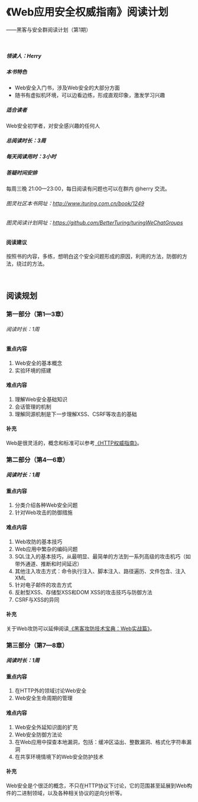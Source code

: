 # 《Web应用安全权威指南》阅读计划

——黑客与安全群阅读计划（第1期）

<br>

##### 领读人：Herry

##### 本书特色  

- Web安全入门书，涉及Web安全的大部分方面
- 随书有虚拟机环境，可以边看边练，形成直观印象，激发学习兴趣

##### 适合读者 
Web安全初学者，对安全感兴趣的任何人

##### 总阅读时长：3周

##### 每天阅读用时：3小时

##### 答疑时间安排

每周三晚 21:00—23:00，每日阅读有问题也可以在群内 @herry 交流。

###### 图灵社区本书网址：<a href="http://www.ituring.com.cn/book/1249">http://www.ituring.com.cn/book/1249</a>
###### 图灵阅读计划网址：<a href="https://github.com/BetterTuring/turingWeChatGroups">https://github.com/BetterTuring/turingWeChatGroups</a>

<div style="margin-top:15px"></div>

#### 阅读建议   

按照书的内容，多练，想明白这个安全问题形成的原因，利用的方法，防御的方法，绕过的方法。

<br>

## 阅读规划

<div style="margin-top:15px"></div>

### 第一部分（第1—3章）

<div style="margin-top:10px"></div>

###### 阅读时长：1周

#### 重点内容

1. Web安全的基本概念
2. 实验环境的搭建

#### 难点内容

1. 理解Web安全基础知识
2. 会话管理的机制
3. 理解同源机制是下一步理解XSS、CSRF等攻击的基础

#### 补充

Web是很灵活的，概念和标准可以参考<a href="http://www.ituring.com.cn/book/844">《HTTP权威指南》</a>。

<div style="margin-top:20px"></div>

### 第二部分（第4—6章）

<div style="margin-top:10px"></div>

##### 阅读时长：1周

#### 重点内容

1. 分类介绍各种Web安全问题
2. 针对Web攻击的防御措施

#### 难点内容

1. Web攻防的基本技巧
2. Web应用中繁杂的编码问题
3. SQL注入的基本技巧，从最明显、最简单的方法到一系列高级的攻击机巧（如带外通道、推断和时间延迟）
4. 其他注入攻击方式：命令执行注入、脚本注入、路径遍历、文件包含、注入XML
5. 针对电子邮件的攻击方式
6. 反射型XSS、存储型XSS和DOM XSS的攻击技巧与防御方法
7. CSRF与XSS的异同

#### 补充

关于Web攻防可以延伸阅读<a href="http://www.ituring.com.cn/book/885">《黑客攻防技术宝典：Web实战篇》</a>。

<div style="margin-top:20px"></div>

### 第三部分（第7—8章）

<div style="margin-top:10px"></div>

##### 阅读时长：1周

#### 重点内容

1. 在HTTP外的领域讨论Web安全
2. Web安全生命周期的管理

#### 难点内容

1. Web安全外延知识面的扩充
2. Web安全防御方法论
3. 在Web应用中探查本地漏洞，包括：缓冲区溢出、整数漏洞、格式化字符串漏洞
4. 在共享环境情境下的Web安全防护技术

#### 补充

Web安全是个很泛的概念，不只在HTTP协议下讨论，它的范围甚至延展到Web构件的二进制领域，以及各种相关协议的逆向分析等。

